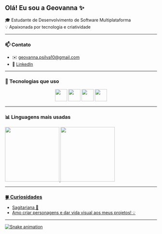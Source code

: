 ## Olá! Eu sou a Geovanna ✨

🎓 Estudante de Desenvolvimento de Software Multiplataforma  
💡 Apaixonada por tecnologia e criatividade 

---

### 📫 Contato

- ✉️ geovanna.psilva10@gmail.com  
- 💼 [LinkedIn](https://www.linkedin.com/in/geovanna-pereira-171439357/) 

---

### 🔎 Tecnologias que uso

<p align="center">
  <img src="https://cdn.jsdelivr.net/gh/devicons/devicon/icons/html5/html5-original.svg" width="40" height="40"/>
  <img src="https://cdn.jsdelivr.net/gh/devicons/devicon/icons/css3/css3-original.svg" width="40" height="40"/>
  <img src="https://cdn.jsdelivr.net/gh/devicons/devicon/icons/javascript/javascript-original.svg" width="40" height="40"/>
  <img src="https://cdn.jsdelivr.net/gh/devicons/devicon/icons/php/php-original.svg" width="40" height="40"/>
</p>


---

### 📊 Linguagens mais usadas

<div>
<a href="https://github.com/seu-usuário-aqui">
<img loading="lazy" height="180em" src="https://github-readme-stats.vercel.app/api/top-langs/?username=geegeovanna&layout=compact&langs_count=7&theme=synthwave"/>
<img loading="lazy" height="180em" src="https://github-readme-stats.vercel.app/api?username=geegeovanna&show_icons=true&theme=synthwave&include_all_commits=true&count_private=true"/>
</div>

--- 

### 🍀 Curiosidades

- Sagitariana 🎯   
- Amo criar personagens e dar vida visual aos meus projetos! 💡

---

![Snake animation](https://github.com/geegeovanna/geegeovanna/blob/output/github-contribution-grid-snake.svg)



